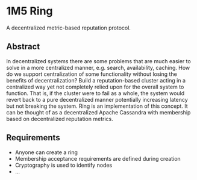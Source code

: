 # 1M5 Ring
A decentralized metric-based reputation protocol.

## Abstract
In decentralized systems there are some problems that are much easier to solve
in a more centralized manner, e.g. search, availability, caching. 
How do we support centralization of some functionality without losing the benefits of
decentralization? Build a reputation-based cluster acting in a centralized way
yet not completely relied upon for the overall system to function. That is, if the
cluster were to fail as a whole, the system would revert back to a pure decentralized
manner potentially increasing latency but not breaking the system. Ring is an implementation of
this concept. It can be thought of as a decentralized Apache Cassandra with 
membership based on decentralized reputation metrics.

## Requirements

- Anyone can create a ring
- Membership acceptance requirements are defined during creation
- Cryptography is used to identify nodes
- ...
